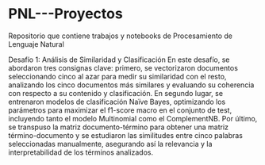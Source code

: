 # PNL---Proyectos
Repositorio que contiene trabajos y notebooks de Procesamiento de Lenguaje Natural

Desafío 1: Análisis de Similaridad y Clasificación
En este desafío, se abordaron tres consignas clave: primero, se vectorizaron documentos seleccionando cinco al azar para medir su similaridad con el resto, analizando los cinco documentos más similares y evaluando su coherencia con respecto a su contenido y clasificación. En segundo lugar, se entrenaron modelos de clasificación Naïve Bayes, optimizando los parámetros para maximizar el f1-score macro en el conjunto de test, incluyendo tanto el modelo Multinomial como el ComplementNB. Por último, se transpuso la matriz documento-término para obtener una matriz término-documento y se estudiaron las similitudes entre cinco palabras seleccionadas manualmente, asegurando así la relevancia y la interpretabilidad de los términos analizados.
